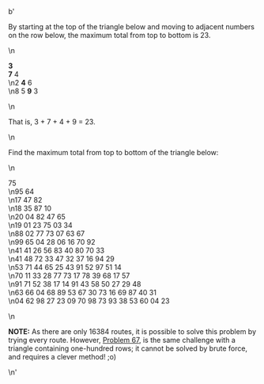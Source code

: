 b'<p>By starting at the top of the triangle below and moving to adjacent numbers on the row below, the maximum total from top to bottom is 23.</p>\n<p class="monospace center"><span class="red"><b>3</b></span><br /><span class="red"><b>7</b></span> 4<br />\n2 <span class="red"><b>4</b></span> 6<br />\n8 5 <span class="red"><b>9</b></span> 3</p>\n<p>That is, 3 + 7 + 4 + 9 = 23.</p>\n<p>Find the maximum total from top to bottom of the triangle below:</p>\n<p class="monospace center">75<br />\n95 64<br />\n17 47 82<br />\n18 35 87 10<br />\n20 04 82 47 65<br />\n19 01 23 75 03 34<br />\n88 02 77 73 07 63 67<br />\n99 65 04 28 06 16 70 92<br />\n41 41 26 56 83 40 80 70 33<br />\n41 48 72 33 47 32 37 16 94 29<br />\n53 71 44 65 25 43 91 52 97 51 14<br />\n70 11 33 28 77 73 17 78 39 68 17 57<br />\n91 71 52 38 17 14 91 43 58 50 27 29 48<br />\n63 66 04 68 89 53 67 30 73 16 69 87 40 31<br />\n04 62 98 27 23 09 70 98 73 93 38 53 60 04 23</p>\n<p class="note"><b>NOTE:</b> As there are only 16384 routes, it is possible to solve this problem by trying every route. However, <a href="problem=67">Problem 67</a>, is the same challenge with a triangle containing one-hundred rows; it cannot be solved by brute force, and requires a clever method! ;o)</p>\n'
